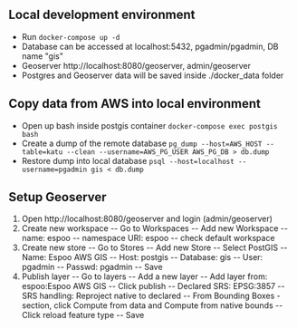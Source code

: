 ## Local development environment
  - Run `docker-compose up -d`
  - Database can be accessed at localhost:5432, pgadmin/pgadmin, DB name "gis"
  - Geoserver http://localhost:8080/geoserver, admin/geoserver
  - Postgres and Geoserver data will be saved inside ./docker_data folder

## Copy data from AWS into local environment

  - Open up bash inside postgis container `docker-compose exec postgis bash`
  - Create a dump of the remote database `pg_dump --host=AWS_HOST --table=katu --clean --username=AWS_PG_USER AWS_PG_DB > db.dump`
  - Restore dump into local database `psql --host=localhost --username=pgadmin gis < db.dump`

## Setup Geoserver

1. Open http://localhost:8080/geoserver and login (admin/geoserver)
2. Create new workspace
  -- Go to Workspaces
  -- Add new Workspace
  -- name: espoo
  -- namespace URI: espoo
  -- check default workspace
3. Create new store
  -- Go to Stores
  -- Add new Store
  -- Select PostGIS
  -- Name: Espoo AWS GIS
  -- Host: postgis
  -- Database: gis
  -- User: pgadmin
  -- Passwd: pgadmin
  -- Save
4. Publish layer
  -- Go to layers
  -- Add a new layer
  -- Add layer from: espoo:Espoo AWS GIS
  -- Click publish
  -- Declared SRS: EPSG:3857
  -- SRS handling: Reproject native to declared
  -- From Bounding Boxes -section, click Compute from data and Compute from native bounds
  -- Click reload feature type
  -- Save
